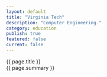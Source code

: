 ```yaml
---
layout: default
title: "Virginia Tech"
description: "Computer Engineering."   
category: education
publish: true
featured: false
current: false
---
```

{{ page.title }}  
{{ page.summary }}  

